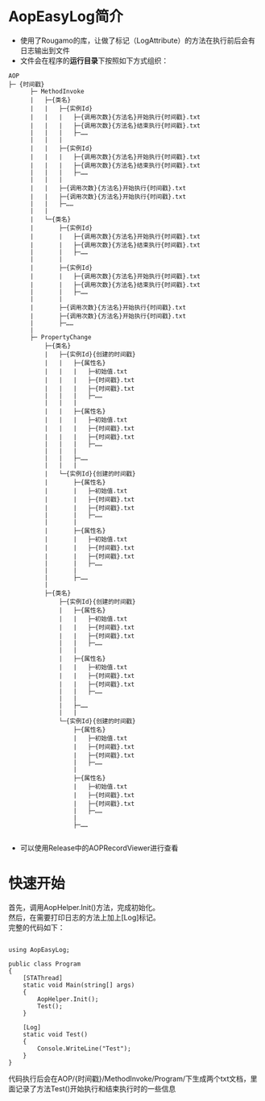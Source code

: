 # AopEasyLog简介
* 使用了Rougamo的库，让做了标记（LogAttribute）的方法在执行前后会有日志输出到文件
* 文件会在程序的**运行目录**下按照如下方式组织：
```
AOP
├─ {时间戳}
      ├─ MethodInvoke
      |   ├─{类名}
      |   |   ├─{实例Id}
      |   |   |   ├─{调用次数}{方法名}开始执行{时间戳}.txt
      |   |   |   ├─{调用次数}{方法名}结束执行{时间戳}.txt
      |   |   |   ├─……
      |   |   |   
      |   |   ├─{实例Id}
      |   |   |   ├─{调用次数}{方法名}开始执行{时间戳}.txt
      |   |   |   ├─{调用次数}{方法名}结束执行{时间戳}.txt
      |   |   |   ├─……
      |   |   |
      |   |   ├─{调用次数}{方法名}开始执行{时间戳}.txt
      |   |   ├─{调用次数}{方法名}开始执行{时间戳}.txt
      |   |   ├─……
      |   |
      |   └─{类名}
      |       ├─{实例Id}
      |       |   ├─{调用次数}{方法名}开始执行{时间戳}.txt
      |       |   ├─{调用次数}{方法名}结束执行{时间戳}.txt
      |       |   ├─……
      |       |
      |       ├─{实例Id}
      |       |   ├─{调用次数}{方法名}开始执行{时间戳}.txt
      |       |   ├─{调用次数}{方法名}结束执行{时间戳}.txt
      |       |   ├─……
      |       |
      |       ├─{调用次数}{方法名}开始执行{时间戳}.txt
      |       ├─{调用次数}{方法名}开始执行{时间戳}.txt
      |       ├─……
      |
      ├─ PropertyChange
          ├─{类名}
          |   ├─{实例Id}{创建的时间戳}
          |   |   ├─{属性名}
          |   |   |   ├─初始值.txt
          |   |   |   ├─{时间戳}.txt
          |   |   |   ├─{时间戳}.txt
          |   |   |   ├─……
          |   |   |
          |   |   ├─{属性名}
          |   |   |   ├─初始值.txt
          |   |   |   ├─{时间戳}.txt
          |   |   |   ├─{时间戳}.txt
          |   |   |   ├─……
          |   |   |
          |   |   ├─……
          |   |   |
          |   └─{实例Id}{创建的时间戳}
          |       ├─{属性名}
          |       |   ├─初始值.txt
          |       |   ├─{时间戳}.txt
          |       |   ├─{时间戳}.txt
          |       |   ├─……
          |       |
          |       ├─{属性名}
          |       |   ├─初始值.txt
          |       |   ├─{时间戳}.txt
          |       |   ├─{时间戳}.txt
          |       |   ├─……
          |       |
          |       ├─……
          |
          ├─{类名}
              ├─{实例Id}{创建的时间戳}
              |   ├─{属性名}
              |   |   ├─初始值.txt
              |   |   ├─{时间戳}.txt
              |   |   ├─{时间戳}.txt
              |   |   ├─……
              |   |
              |   ├─{属性名}
              |   |   ├─初始值.txt
              |   |   ├─{时间戳}.txt
              |   |   ├─{时间戳}.txt
              |   |   ├─……
              |   |
              |   ├─……
              |   |
              └─{实例Id}{创建的时间戳}
                  ├─{属性名}
                  |   ├─初始值.txt
                  |   ├─{时间戳}.txt
                  |   ├─{时间戳}.txt
                  |   ├─……
                  |
                  ├─{属性名}
                  |   ├─初始值.txt
                  |   ├─{时间戳}.txt
                  |   ├─{时间戳}.txt
                  |   ├─……
                  |
                  ├─……


```
* 可以使用Release中的AOPRecordViewer进行查看

# 快速开始
首先，调用AopHelper.Init()方法，完成初始化。<br>
然后，在需要打印日志的方法上加上[Log]标记。<br>
完整的代码如下：<br>

<pre><code>
using AopEasyLog;

public class Program
{
    [STAThread]
    static void Main(string[] args)
    {
        AopHelper.Init();
        Test();
    }

    [Log]
    static void Test()
    {
        Console.WriteLine("Test");
    }
}
</code></pre>
代码执行后会在AOP/{时间戳}/MethodInvoke/Program/下生成两个txt文档，里面记录了方法Test()开始执行和结束执行时的一些信息

# 

